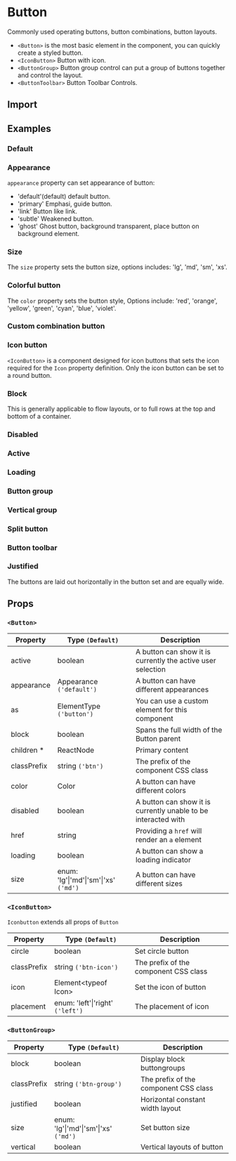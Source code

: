 # Button

Commonly used operating buttons, button combinations, button layouts.

- `<Button>` is the most basic element in the component, you can quickly create a styled button.
- `<IconButton>` Button with icon.
- `<ButtonGroup>` Button group control can put a group of buttons together and control the layout.
- `<ButtonToolbar>` Button Toolbar Controls.

## Import

<!--{include:(components/button/fragments/import.md)}-->

## Examples

### Default

<!--{include:`basic.js`}-->

### Appearance

`appearance` property can set appearance of button:

- 'default'(default) default button.
- 'primary' Emphasi, guide button.
- 'link' Button like link.
- 'subtle' Weakened button.
- 'ghost' Ghost button, background transparent, place button on background element.

<!--{include:`appearance.md`}-->

### Size

The `size` property sets the button size, options includes: 'lg', 'md', 'sm', 'xs'.

<!--{include:`size.md`}-->

### Colorful button

The `color` property sets the button style, Options include: 'red', 'orange', 'yellow', 'green', 'cyan', 'blue', 'violet'.

<!--{include:`color.md`}-->

### Custom combination button

<!--{include:`custom.md`}-->

### Icon button

`<IconButton>` is a component designed for icon buttons that sets the icon required for the `Icon` property definition. Only the icon button can be set to a round button.

<!--{include:`icon-button.md`}-->

### Block

This is generally applicable to flow layouts, or to full rows at the top and bottom of a container.

<!--{include:`block.md`}-->

### Disabled

<!--{include:`disabled.md`}-->

### Active

<!--{include:`active.md`}-->

### Loading

<!--{include:`loading.md`}-->

### Button group

<!--{include:`group-basic.md`}-->

### Vertical group

<!--{include:`vertical.md`}-->

### Split button

<!--{include:`split-button.md`}-->

### Button toolbar

<!--{include:`toolbar.md`}-->

### Justified

The buttons are laid out horizontally in the button set and are equally wide.

<!--{include:`justified.md`}-->

## Props

<!--{include:(_common/types/appearance.md)}-->
<!--{include:(_common/types/color.md)}-->

### `<Button>`

| Property    | Type `(Default)`                                  | Description                                                    |
| ----------- | ------------------------------------------------- | -------------------------------------------------------------- |
| active      | boolean                                           | A button can show it is currently the active user selection    |
| appearance  | Appearance `('default')`                          | A button can have different appearances                        |
| as          | ElementType `('button')`                          | You can use a custom element for this component                |
| block       | boolean                                           | Spans the full width of the Button parent                      |
| children \* | ReactNode                                         | Primary content                                                |
| classPrefix | string `('btn')`                                  | The prefix of the component CSS class                          |
| color       | Color                                             | A button can have different colors                             |
| disabled    | boolean                                           | A button can show it is currently unable to be interacted with |
| href        | string                                            | Providing a `href` will render an `a` element                  |
| loading     | boolean                                           | A button can show a loading indicator                          |
| size        | enum: 'lg'&#124;'md'&#124;'sm'&#124;'xs' `('md')` | A button can have different sizes                              |

### `<IconButton>`

`Iconbutton` extends all props of `Button`

| Property    | Type `(Default)`                     | Description                           |
| ----------- | ------------------------------------ | ------------------------------------- |
| circle      | boolean                              | Set circle button                     |
| classPrefix | string `('btn-icon')`                | The prefix of the component CSS class |
| icon        | Element&lt;typeof Icon&gt;           | Set the icon of button                |
| placement   | enum: 'left'&#124;'right' `('left')` | The placement of icon                 |

### `<ButtonGroup>`

| Property    | Type `(Default)`                                  | Description                           |
| ----------- | ------------------------------------------------- | ------------------------------------- |
| block       | boolean                                           | Display block buttongroups            |
| classPrefix | string `('btn-group')`                            | The prefix of the component CSS class |
| justified   | boolean                                           | Horizontal constant width layout      |
| size        | enum: 'lg'&#124;'md'&#124;'sm'&#124;'xs' `('md')` | Set button size                       |
| vertical    | boolean                                           | Vertical layouts of button            |
